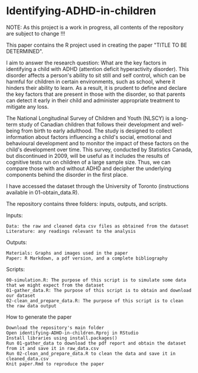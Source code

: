 # Identifying-ADHD-in-children

NOTE: As this project is a work in progress, all contents of the repository are subject to change !!!

This paper contains the R project used in creating the paper "TITLE TO BE DETERMINED". 

I aim to answer the research question: What are the key factors in identifying a child with ADHD (attention deficit hyperactivity disorder). This disorder affects a person's ability to sit still and self control, which can be harmful for children in certain environments, such as school, where it hinders their ability to learn. As a result, it is prudent to define and declare the key factors that are present in those with the disorder, so that parents can detect it early in their child and administer appropriate treatment to mitigate any loss.

The National Longitudinal Survey of Children and Youth (NLSCY) is a long-term study of Canadian children that follows their development and well-being from birth to early adulthood. The study is designed to collect information about factors influencing a child's social, emotional and behavioural development and to monitor the impact of these factors on the child's development over time. This survey, conducted by Statistics Canada, but discontinued in 2009, will be useful as it includes the results of cognitive tests run on children of a large sample size. Thus, we can compare those with and without ADHD and decipher the underlying components behind the disorder in the first place.

I have accessed the dataset through the University of Toronto (instructions available in 01-obtain_data.R).

The repository contains three folders: inputs, outputs, and scripts.

Inputs:

    Data: the raw and cleaned data csv files as obtained from the dataset
    Literature: any readings relevant to the analysis

Outputs:

    Materials: Graphs and images used in the paper
    Paper: R Markdown, a pdf version, and a complete bibliography

Scripts:

    00-simulation.R: The purpose of this script is to simulate some data that we might expect from the dataset
    01-gather_data.R: The purpose of this script is to obtain and download our dataset
    02-clean_and_prepare_data.R: The purpose of this script is to clean the raw data output

How to generate the paper
    
    Download the repository's main folder
    Open identifying-ADHD-in-children.Rproj in RStudio
    Install libraries using install.packages()
    Run 01-gather_data to download the pdf report and obtain the dataset from it and save it in raw_data.csv
    Run 02-clean_and_prepare_data.R to clean the data and save it in cleaned_data.csv
    Knit paper.Rmd to reproduce the paper


